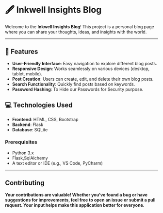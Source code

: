 # 🖋️ Inkwell Insights Blog

Welcome to the **Inkwell Insights Blog**! This project is a personal blog page where you can share your thoughts, ideas, and insights with the world. 

--------------------------------------------------------------------------------------------

## 📖 Features

- **User-Friendly Interface**: Easy navigation to explore different blog posts.
- **Responsive Design**: Works seamlessly on various devices (desktop, tablet, mobile).
- **Post Creation**: Users can create, edit, and delete their own blog posts.
- **Search Functionality**: Quickly find posts based on keywords.
- **Password Hashing**: To Hide our Passwords for Security purpose.
  
## 💻 Technologies Used

- **Frontend**: HTML, CSS, Bootstrap
- **Backend**: Flask 
- **Database**: SQLite

### Prerequisites

- Python 3.x
- Flask,SqlAlchemy
- A text editor or IDE (e.g., VS Code, PyCharm)
 -----------------------------------------------------------
 
## Contributing
**Your contributions are valuable! Whether you've found a bug or have suggestions for improvements, feel free to open an issue or submit a pull request. Your input helps make this application better for everyone.**

